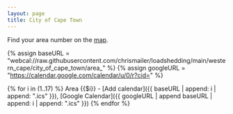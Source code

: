 ```yaml
---
layout: page
title: City of Cape Town
---
```


Find your area number on the [map](https://www.capetown.gov.za/Loadshedding1/loadshedding/maps/Load_Shedding_All_Areas_Schedule_and_Map.pdf).

{% assign baseURL = "webcal://raw.githubusercontent.com/chrismailer/loadshedding/main/western_cape/city_of_cape_town/area_" %}
{% assign googleURL = "https://calendar.google.com/calendar/u/0/r?cid=" %}

{% for i in (1..17) %}
Area {{$i}} - [Add calendar]({{ baseURL | append: i | append: ".ics" }}), [Google Calendar]({{ googleURL | append baseURL | append: i | append: ".ics" }})
{% endfor %}

